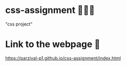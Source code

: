 # css-assignment 🧑🏻‍💻
"css project"

# Link to the webpage 🔗
https://parzival-p1.github.io/css-assignment/index.html
